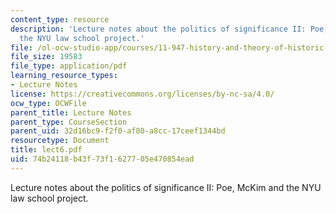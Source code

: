 ```yaml
---
content_type: resource
description: 'Lecture notes about the politics of significance II: Poe, McKim and
  the NYU law school project.'
file: /ol-ocw-studio-app/courses/11-947-history-and-theory-of-historic-preservation-spring-2007/74b24118b43f73f1627705e470854ead_lect6.pdf
file_size: 19583
file_type: application/pdf
learning_resource_types:
- Lecture Notes
license: https://creativecommons.org/licenses/by-nc-sa/4.0/
ocw_type: OCWFile
parent_title: Lecture Notes
parent_type: CourseSection
parent_uid: 32d16bc9-f2f0-af80-a8cc-17ceef1344bd
resourcetype: Document
title: lect6.pdf
uid: 74b24118-b43f-73f1-6277-05e470854ead
---
```

Lecture notes about the politics of significance II: Poe, McKim and the NYU law school project.